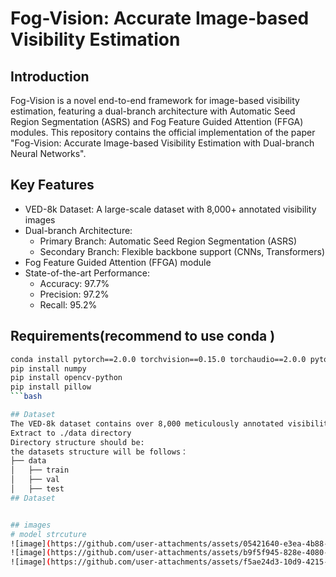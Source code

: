 # Fog-Vision: Accurate Image-based Visibility Estimation

## Introduction
Fog-Vision is a novel end-to-end framework for image-based visibility estimation, featuring a dual-branch architecture with Automatic Seed Region Segmentation (ASRS) and Fog Feature Guided Attention (FFGA) modules. This repository contains the official implementation of the paper "Fog-Vision: Accurate Image-based Visibility Estimation with Dual-branch Neural Networks".

## Key Features
- VED-8k Dataset: A large-scale dataset with 8,000+ annotated visibility images
- Dual-branch Architecture:
  - Primary Branch: Automatic Seed Region Segmentation (ASRS)
  - Secondary Branch: Flexible backbone support (CNNs, Transformers)
- Fog Feature Guided Attention (FFGA) module
- State-of-the-art Performance:
  - Accuracy: 97.7%
  - Precision: 97.2%
  - Recall: 95.2%

## Requirements(recommend to use conda )
```bash
conda install pytorch==2.0.0 torchvision==0.15.0 torchaudio==2.0.0 pytorch-cuda=11.8 -c pytorch -c nvidia
pip install numpy
pip install opencv-python
pip install pillow
```bash

## Dataset
The VED-8k dataset contains over 8,000 meticulously annotated visibility images. To access the dataset: Download from [dataset link]
Extract to ./data directory
Directory structure should be:
the datasets structure will be follows：
├── data
│   ├── train
│   ├── val
│   ├── test
## Dataset


## images
# model strcuture
![image](https://github.com/user-attachments/assets/05421640-e3ea-4b88-b489-624cd0b4e5c1)
![image](https://github.com/user-attachments/assets/b9f5f945-828e-4080-9858-eceec077a984)
![image](https://github.com/user-attachments/assets/f5ae24d3-10d9-4215-987f-3a02b6336f6c)

